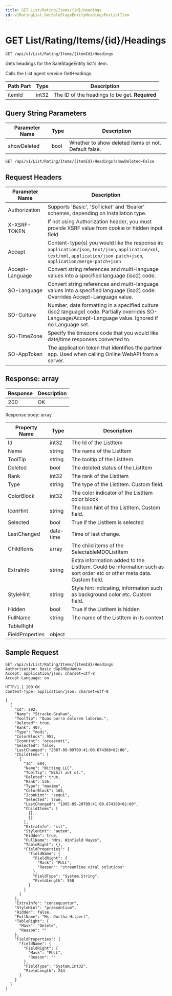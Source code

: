 ```yaml
---
title: GET List/Rating/Items/{id}/Headings
id: v1RatingList_GetSaleStageEntityHeadingsForListItem
---
```


# GET List/Rating/Items/{id}/Headings

```http
GET /api/v1/List/Rating/Items/{itemId}/Headings
```

Gets headings for the SaleStageEntity list's item.

Calls the List agent service GetHeadings.




| Path Part | Type | Description |
|-----------|------|-------------|
| itemId | int32 | The ID of the headings to be get. **Required** |


## Query String Parameters

| Parameter Name | Type |  Description |
|----------------|------|--------------|
| showDeleted | bool |  Whether to show deleted items or not. Default false. |

```http
GET /api/v1/List/Rating/Items/{itemId}/Headings?showDeleted=False
```


## Request Headers

| Parameter Name | Description |
|----------------|-------------|
| Authorization  | Supports 'Basic', 'SoTicket' and 'Bearer' schemes, depending on installation type. |
| X-XSRF-TOKEN   | If not using Authorization header, you must provide XSRF value from cookie or hidden input field |
| Accept         | Content-type(s) you would like the response in: `application/json`, `text/json`, `application/xml`, `text/xml`, `application/json-patch+json`, `application/merge-patch+json` |
| Accept-Language | Convert string references and multi-language values into a specified language (iso2) code. |
| SO-Language | Convert string references and multi-language values into a specified language (iso2) code. Overrides Accept-Language value. |
| SO-Culture | Number, date formatting in a specified culture (iso2 language) code. Partially overrides SO-Language/Accept-Language value. Ignored if no Language set. |
| SO-TimeZone | Specify the timezone code that you would like date/time responses converted to. |
| SO-AppToken | The application token that identifies the partner app. Used when calling Online WebAPI from a server. |


## Response: array



| Response | Description |
|----------------|-------------|
| 200 | OK |

Response body: array

| Property Name | Type |  Description |
|----------------|------|--------------|
| Id | int32 | The Id of the ListItem |
| Name | string | The name of the ListItem |
| ToolTip | string | The tooltip of the ListItem |
| Deleted | bool | The deleted status of the ListItem |
| Rank | int32 | The rank of the ListItem |
| Type | string | The type of the ListItem. Custom field. |
| ColorBlock | int32 | The color indicator of the ListItem color block |
| IconHint | string | The Icon hint of the ListItem. Custom field. |
| Selected | bool | True if the ListItem is selected |
| LastChanged | date-time | Time of last change. |
| ChildItems | array | The child items of the SelectableMDOListItem |
| ExtraInfo | string | Extra information added to the ListItem. Could be information such as sort order etc or other meta data. Custom field. |
| StyleHint | string | Style hint indicating, information such as background color etc. Custom field. |
| Hidden | bool | True if the ListItem is hidden |
| FullName | string | The name of the ListItem in its context |
| TableRight |  |  |
| FieldProperties | object |  |

## Sample Request

```http!
GET /api/v1/List/Rating/Items/{itemId}/Headings
Authorization: Basic dGplMDpUamUw
Accept: application/json; charset=utf-8
Accept-Language: en
```

```http_
HTTP/1.1 200 OK
Content-Type: application/json; charset=utf-8

[
  {
    "Id": 292,
    "Name": "Stracke-Graham",
    "ToolTip": "Quas porro dolorem laborum.",
    "Deleted": true,
    "Rank": 407,
    "Type": "modi",
    "ColorBlock": 952,
    "IconHint": "occaecati",
    "Selected": false,
    "LastChanged": "2007-09-09T09:41:00.674388+02:00",
    "ChildItems": [
      {
        "Id": 684,
        "Name": "Witting LLC",
        "ToolTip": "Nihil aut ut.",
        "Deleted": true,
        "Rank": 536,
        "Type": "maxime",
        "ColorBlock": 165,
        "IconHint": "sequi",
        "Selected": true,
        "LastChanged": "1995-05-20T09:41:00.674388+02:00",
        "ChildItems": [
          {},
          {}
        ],
        "ExtraInfo": "sit",
        "StyleHint": "autem",
        "Hidden": true,
        "FullName": "Mrs. Winfield Hayes",
        "TableRight": {},
        "FieldProperties": {
          "fieldName": {
            "FieldRight": {
              "Mask": "FULL",
              "Reason": "streamline viral solutions"
            },
            "FieldType": "System.String",
            "FieldLength": 550
          }
        }
      }
    ],
    "ExtraInfo": "consequuntur",
    "StyleHint": "praesentium",
    "Hidden": false,
    "FullName": "Ms. Dortha Hilpert",
    "TableRight": {
      "Mask": "Delete",
      "Reason": ""
    },
    "FieldProperties": {
      "fieldName": {
        "FieldRight": {
          "Mask": "FULL",
          "Reason": ""
        },
        "FieldType": "System.Int32",
        "FieldLength": 244
      }
    }
  }
]
```